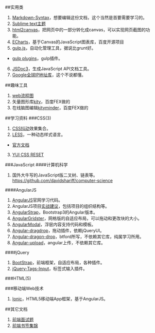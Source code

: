 ##实用类
 1. [Markdown-Syntax](https://gitcafe.com/riku/Markdown-Syntax-CN/blob/master/syntax.md )，想要编辑这份文档，这个当然是首要需要学习的。    
 2. [Sublime text主题](https://github.com/kkga/spacegray)    
 3. [html2canvas](https://github.com/niklasvh/html2canvas)，把网页中的一部分转化成canvas，可以实现网页截图的功能。    
 4. [ECharts](https://github.com/ecomfe/echarts)，基于Canvas的JavaScript图表库，百度开源项目
 5. [gulp.js](https://github.com/gulpjs/gulp/blob/master/docs/getting-started.md#getting-started)，自动化管理工具，据说比grunt好。
   -  [gulp plugins](http://gratimax.github.io/search-gulp-plugins/)，gulp插件。
 6. [JSDoc3](https://github.com/jsdoc3/jsdoc)，生成JavaScript API文档工具。
 7. [Google全球IP地址库](https://github.com/justjavac/Google-IPs)，这个不说都懂。

##趣味工具
 1. [web流程图](https://github.com/sporritt/jsPlumb)   
 2. 矢量图形库[kity](https://github.com/fex-team/kity)，百度FEX做的   
 3. 在线脑图编辑[kityminder](https://github.com/fex-team/kityminder)，百度FEX做的    

##学习资料
###CSS(3)
 1. [CSS抖动](https://github.com/elrumordelaluz/csshake)效果集合。
 2. [LESS](https://github.com/less/less.js)，一种动态样式语言。
   + [官方文档](http://lesscss.org/)
 3. [YUI CSS RESET](http://yuilibrary.com/yui/docs/cssreset/)

###JavaScript
####计算机科学
 1. 国外大牛写的JavaScript版二叉树、链表等。    
 https://github.com/davidshariff/computer-science     

####AngularJS
 1. [AngularJS](https://github.com/angular/angular.js)官网学习代码。
 2. AngularJS项目[实战建议](https://github.com/mgechev/angularjs-style-guide)，包括项目的组织结构等。
 3. [AngularStrap](https://github.com/mgcrea/angular-strap)，Bootstrap3的Angular版本。
 4. [AngularGridster](https://github.com/ManifestWebDesign/angular-gridster)，网格版的自适应布局，可以拖动和更改块的大小。
 5. [AngularModal](https://github.com/btford/angular-modal)，浮层内容支持代码和模板。
 6. [Angular-dragdrop](https://github.com/codef0rmer/angular-dragdrop)，拖动插件，依赖jQueryUI。
 7. [Angular-dragon-drop](https://github.com/btford/angular-dragon-drop)，btford所写，不依赖其它库，纯属学习所用。
 8. [Angular-upload](https://github.com/leon/angular-upload)，angular上传，不依赖其它库。
     
####jQuery
 1. [BootStrap](https://github.com/twbs/bootstrap)，前端框架，自适应布局，各种插件。    
 2. [jQuery-Tags-Input](https://github.com/xoxco/jQuery-Tags-Input)，标签式输入插件。


###HTML(5)


###移动端Web技术
 1. [Ionic](https://github.com/driftyco/ionic)，HTML5移动端App框架，基于AngularJS。

##其它文档
 1. [前端面试题](https://github.com/darcyclarke/Front-end-Developer-Interview-Questions)    
 2. [前端书签集锦](https://github.com/dypsilon/frontend-dev-bookmarks)    
